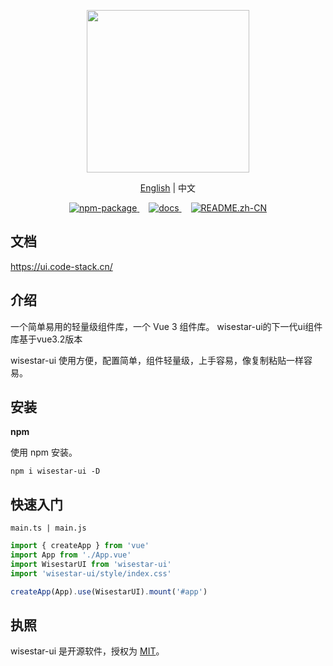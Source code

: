 <p align="center">
  <img height="260px" src="https://ui.code-stack.cn/images/wisestar-ui.svg">
</p>
<p align="center">
    <a href="https://github.com/code-hua/wisestar-ui/blob/main/README.md">English</a> 
    | 中文
</p>



<p align="center">
  <a href="https://www.npmjs.com/package/wisestar-ui">
    <img src="https://badgen.net/npm/v/wisestar-ui" alt="npm-package">
  </a>
  <a style="margin-left:15px;" href="https://ui.code-stack.cn">
    <img src="https://img.shields.io/badge/wisestar--ui-docs-red" alt="docs">
  </a>
  <a style="margin-left:15px;" href="https://github.com/code-hua/wisestar-ui/blob/main//README.zh-CN.md">
    <img src="https://img.shields.io/badge/wisestar--ui-README__zh-yellowgreen" alt="README.zh-CN">
  </a>
</p>



## 文档

https://ui.code-stack.cn/

## 介绍

一个简单易用的轻量级组件库，一个 Vue 3 组件库。 wisestar-ui的下一代ui组件库基于vue3.2版本

wisestar-ui 使用方便，配置简单，组件轻量级，上手容易，像复制粘贴一样容易。

## 安装

**npm**

使用 npm 安装。

```shell
npm i wisestar-ui -D
```

## 快速入门

`main.ts | main.js`

```js
import { createApp } from 'vue'
import App from './App.vue'
import WisestarUI from 'wisestar-ui'
import 'wisestar-ui/style/index.css'

createApp(App).use(WisestarUI).mount('#app')
```

## 执照

wisestar-ui 是开源软件，授权为 [MIT](https://github.com/code-hua/wisestar-ui/blob/main/LICENSE)。